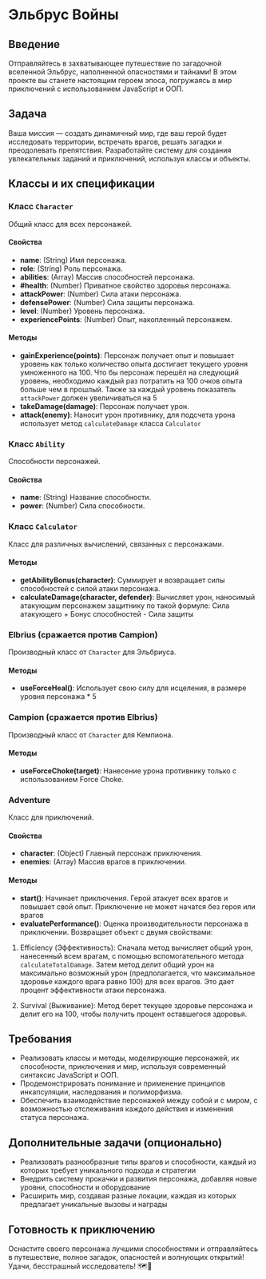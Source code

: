 # Эльбрус Войны

## Введение

Отправляйтесь в захватывающее путешествие по загадочной вселенной Эльбрус, наполненной опасностями и тайнами! В этом проекте вы станете настоящим героем эпоса, погружаясь в мир приключений с использованием JavaScript и ООП.

## Задача

Ваша миссия — создать динамичный мир, где ваш герой будет исследовать территории, встречать врагов, решать загадки и преодолевать препятствия. Разработайте систему для создания увлекательных заданий и приключений, используя классы и объекты.

## Классы и их спецификации

### Класс `Character`

Общий класс для всех персонажей.

#### Свойства

- **name**: (String) Имя персонажа.
- **role**: (String) Роль персонажа.
- **abilities**: (Array) Массив способностей персонажа.
- **#health**: (Number) Приватное свойство здоровья персонажа.
- **attackPower**: (Number) Сила атаки персонажа.
- **defensePower**: (Number) Сила защиты персонажа.
- **level**: (Number) Уровень персонажа.
- **experiencePoints**: (Number) Опыт, накопленный персонажем.

#### Методы

- **gainExperience(points)**: Персонаж получает опыт и повышает уровень как только количество опыта достигает текущего уровня умноженного на 100. Что бы персонаж перешёл на следующий уровень, необходимо каждый раз потратить на 100 очков опыта больше чем в прошлый. Также за каждый уровень показатель `attackPower` должен увеличиваться на 5
- **takeDamage(damage)**: Персонаж получает урон.
- **attack(enemy)**: Наносит урон противнику, для подсчета урона использует метод `calculateDamage` класса `Calculator`


### Класс `Ability`

Способности персонажей.

#### Свойства

- **name**: (String) Название способности.
- **power**: (Number) Сила способности.

### Класс `Calculator`

Класс для различных вычислений, связанных с персонажами.

#### Методы

- **getAbilityBonus(character)**: Суммирует и возвращает силы способностей с силой атаки персонажа.
- **calculateDamage(character, defender)**: Вычисляет урон, наносимый атакующим персонажем защитнику по такой формуле: Сила атакующего + Бонус способностей - Сила защиты


### Elbrius (сражается против Campion)

Производный класс от `Character` для Эльбриуса.

#### Методы

- **useForceHeal()**: Использует свою силу для исцеления, в размере уровня персонажа \* 5

### Campion (сражается против Elbrius)

Производный класс от `Character` для Кемпиона.

#### Методы

- **useForceChoke(target)**: Нанесение урона противнику только с использованием Force Choke.

### Adventure

Класс для приключений.

#### Свойства

- **character**: (Object) Главный персонаж приключения.
- **enemies**: (Array) Массив врагов в приключении.

#### Методы

- **start()**: Начинает приключения. Герой атакует всех врагов и повышает свой опыт. Приключение не может начатся без героя или врагов
- **evaluatePerformance()**: Оценка производительности персонажа в приключении. Возвращает объект с двумя свойствами:

1. Efficiency (Эффективность):
   Сначала метод вычисляет общий урон, нанесенный всем врагам, с помощью вспомогательного метода `calculateTotalDamage`.
   Затем метод делит общий урон на максимально возможный урон (предполагается, что максимальное здоровье каждого врага равно 100) для всех врагов. Это дает процент эффективности атаки персонажа.

2. Survival (Выживание):
  Метод берет текущее здоровье персонажа и делит его на 100, чтобы получить процент оставшегося здоровья.

## Требования

- Реализовать классы и методы, моделирующие персонажей, их способности, приключения и мир, используя современный синтаксис JavaScript и ООП.
- Продемонстрировать понимание и применение принципов инкапсуляции, наследования и полиморфизма.
- Обеспечить взаимодействие персонажей между собой и с миром, с возможностью отслеживания каждого действия и изменения статуса персонажа.

## Дополнительные задачи (опционально)

- Реализовать разнообразные типы врагов и способности, каждый из которых требует уникального подхода и стратегии
- Внедрить систему прокачки и развития персонажа, добавляя новые уровни, способности и оборудование
- Расширить мир, создавая разные локации, каждая из которых предлагает уникальные вызовы и награды

## Готовность к приключению

Оснастите своего персонажа лучшими способностями и отправляйтесь в путешествие, полное загадок, опасностей и волнующих открытий! Удачи, бесстрашный исследователь! 🗺️🏹
